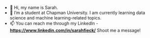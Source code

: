 - 👋 Hi, my name is Sarah.
- 🌱 I’m a student at Chapman University. I am currently learning data science and machine learning-related topics. 
- 📫 You can reach me through my LinkedIn - **https://www.linkedin.com/in/sarahfieck/** Shoot me a message!
